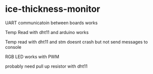 # ice-thickness-monitor

UART communicatoin between boards works

Temp Read with dht11 and arduino works

Temp read with dht11 and stm doesnt crash but not send messages to console

RGB LED works with PWM 

probably need pull up resistor with dht11
